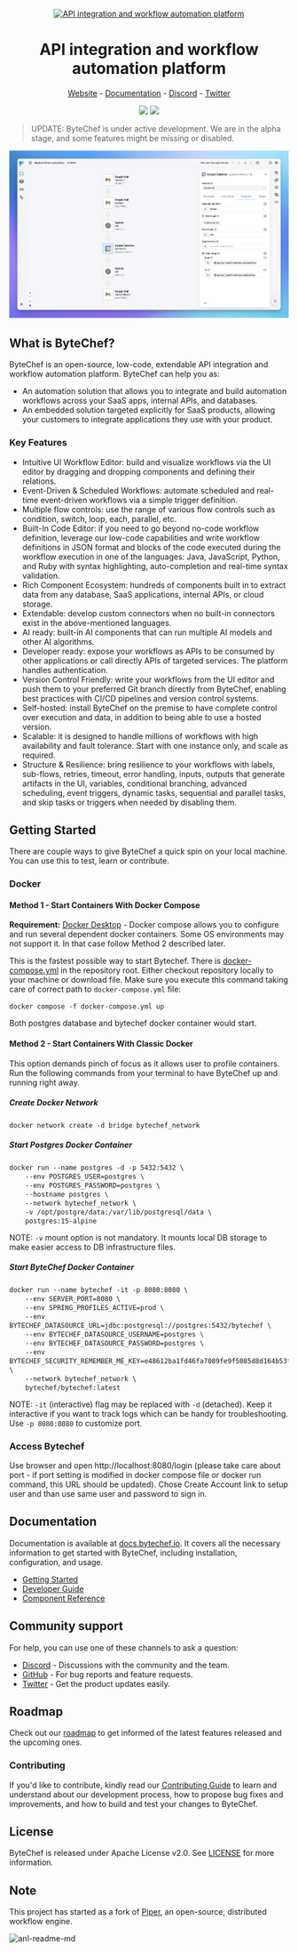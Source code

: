 <p align="center">
    <a href="https://www.bytechef.io?utm_source=github&utm_medium=organic&utm_campaign=readme">
        <img src="static/bytechef_logo.png" alt="API integration and workflow automation platform" width="350">
    </a>
</p>

<h1 align="center" style="border-bottom: none">API integration and workflow automation platform</h1>

<p align="center">
    <a href="https://www.bytechef.io?utm_source=github&utm_medium=organic&utm_campaign=readme">Website</a> - <a href="https://docs.bytechef.io?utm_source=github&utm_medium=organic&utm_campaign=readme">Documentation</a> - <a href="https://discord.gg/VKvNxHjpYx">Discord</a> - <a href="https://twitter.com/bytechefhq">Twitter</a>
</p>

<p align="center">
    <a href="https://github.com/bytechefhq/bytechef/actions/workflows/build_push.yml"><img src="https://github.com/bytechefhq/bytechef/actions/workflows/build_push.yml/badge.svg"></a> <a href="https://github.com/bytechefhq/bytechef/blob/master/LICENSE"><img src="https://img.shields.io/static/v1?label=license&message=Apache%20v2.0&color=brightgreen"></a>
</p>

> UPDATE: ByteChef is under active development. We are in the alpha stage, and some features might be missing or disabled.

<img src="static/screenshot.png" alt="ByteChef Screenshot" style="max-width: 100%;">

## What is ByteChef?

ByteChef is an open-source, low-code, extendable API integration and workflow automation platform. ByteChef can help you as:

- An automation solution that allows you to integrate and build automation workflows across your SaaS apps, internal APIs, and databases.
- An embedded solution targeted explicitly for SaaS products, allowing your customers to integrate applications they use with your product.

### Key Features

- Intuitive UI Workflow Editor: build and visualize workflows via the UI editor by dragging and dropping components and defining their relations.
- Event-Driven & Scheduled Workflows: automate scheduled and real-time event-driven workflows via a simple trigger definition.
- Multiple flow controls: use the range of various flow controls such as condition, switch, loop, each, parallel, etc.
- Built-In Code Editor: if you need to go beyond no-code workflow definition, leverage our low-code capabilities and write workflow definitions in JSON format and blocks of the code executed during the workflow execution in one of the languages: Java, JavaScript, Python, and Ruby with syntax highlighting, auto-completion and real-time syntax validation.
- Rich Component Ecosystem: hundreds of components built in to extract data from any database, SaaS applications, internal APIs, or cloud storage.
- Extendable: develop custom connectors when no built-in connectors exist in the above-mentioned languages.
- AI ready: built-in AI components that can run multiple AI models and other AI algorithms.
- Developer ready: expose your workflows as APIs to be consumed by other applications or call directly APIs of targeted services. The platform handles authentication.
- Version Control Friendly: write your workflows from the UI editor and push them to your preferred Git branch directly from ByteChef, enabling best practices with CI/CD pipelines and version control systems.
- Self-hosted: install ByteChef on the premise to have complete control over execution and data, in addition to being able to use a hosted version.
- Scalable: it is designed to handle millions of workflows with high availability and fault tolerance. Start with one instance only, and scale as required.
- Structure & Resilience: bring resilience to your workflows with labels, sub-flows, retries, timeout, error handling, inputs, outputs that generate artifacts in the UI, variables, conditional branching, advanced scheduling, event triggers, dynamic tasks, sequential and parallel tasks, and skip tasks or triggers when needed by disabling them.

## Getting Started
There are couple ways to give ByteChef a quick spin on your local machine. You can use this to test, learn or contribute.

[//]: # ()
[//]: # (### ByteChef Cloud)
[//]: # ()
[//]: # ([ByteChef Cloud]&#40;https://app.bytechef.io?utm_source=github&utm_medium=organic&utm_campaign=readme&#41; is the fastest way to get started with ByteChef. It provides managed infrastructure as well as an instant and free trial access for development projects and proofs of concept.)
[//]: # ()
[//]: # (<a href="https://app.bytechef.io?utm_source=github&utm_medium=organic&utm_campaign=readme"><img src="static/button_get-started-now.png" alt="Get started now" width="200px"></a>)
[//]: # ()
[//]: # (For a step-by-step guide on ByteChef Cloud, [see the docs]&#40;https://docs.bytechef.io/cloud/getting-started?utm_medium=organic&utm_campaign=readme&#41;.)
[//]: # ()

### Docker

#### Method 1 - Start Containers With Docker Compose

**Requirement:** [Docker Desktop](https://www.docker.com/products/docker-desktop/) - Docker compose allows you to configure and run several dependent docker containers. Some OS environments may not support it. In that case follow Method 2 described later.

This is the fastest possible way to start Bytechef. There is [docker-compose.yml](https://github.com/bytechefhq/bytechef/blob/master/docker-compose.yml) in the repository root. Either checkout repository locally to your machine or download file. Make sure you execute this command taking care of correct path to `docker-compose.yml` file:
```bashTaskHandler
docker compose -f docker-compose.yml up
```
Both postgres database and bytechef docker container would start.

#### Method 2 - Start Containers With Classic Docker

This option demands pinch of focus as it allows user to profile containers. Run the following commands from your terminal to have ByteChef up and running right away.

##### Create Docker Network
```bashTaskHandler
docker network create -d bridge bytechef_network
```
##### Start Postgres Docker Container
```bashTaskHandler
docker run --name postgres -d -p 5432:5432 \
    --env POSTGRES_USER=postgres \
    --env POSTGRES_PASSWORD=postgres \
    --hostname postgres \
    --network bytechef_network \
    -v /opt/postgre/data:/var/lib/postgresql/data \
    postgres:15-alpine
```
NOTE: `-v` mount option is not mandatory. It mounts local DB storage to make easier access to DB infrastructure files.

##### Start ByteChef Docker Container
```bashTaskHandler
docker run --name bytechef -it -p 8080:8080 \
    --env SERVER_PORT=8080 \
    --env SPRING_PROFILES_ACTIVE=prod \
    --env BYTECHEF_DATASOURCE_URL=jdbc:postgresql://postgres:5432/bytechef \
    --env BYTECHEF_DATASOURCE_USERNAME=postgres \
    --env BYTECHEF_DATASOURCE_PASSWORD=postgres \
    --env BYTECHEF_SECURITY_REMEMBER_ME_KEY=e48612ba1fd46fa7089fe9f5085d8d164b53ffb2 \
    --network bytechef_network \
    bytechef/bytechef:latest
```
NOTE: `-it` (interactive) flag may be replaced with `-d` (detached). Keep it interactive if you want to track logs which can be handy for troubleshooting. Use `-p 8080:8080` to customize port.

###  Access Bytechef

Use browser and open http://localhost:8080/login (please take care about port - if port setting is modified in docker compose file or docker run command, this URL should be updated). Chose Create Account link to setup user and than use same user and password to sign in.

[//]: # (### Self-Hosted)
[//]: # ()
[//]: # (If you want to self-host ByteChef, we have [guides]&#40;https://docs.bytechef.io/self-hosting?utm_source=github&utm_medium=organic&utm_campaign=readme&#41; for Docker, AWS and more.)
[//]: # ()
## Documentation

Documentation is available at [docs.bytechef.io](https://docs.bytechef.io?utm_source=github&utm_medium=organic&utm_campaign=readme). It covers all the necessary information to get started with ByteChef, including installation, configuration, and usage.

- [Getting Started](https://docs.bytechef.io/automation/getting-started/introduction?utm_source=github&utm_medium=organic&utm_campaign=readme)
- [Developer Guide](https://docs.bytechef.io/developing_guide/components/connectors_manual?utm_source=github&utm_medium=organic&utm_campaign=readme)
- [Component Reference](https://docs.bytechef.io/reference/components/accelo?utm_source=github&utm_medium=organic&utm_campaign=readme)

[//]: # (- [Architecture]&#40;https://docs.bytechef.io/architecture?utm_source=github&utm_medium=organic&utm_campaign=readme&#41;)
[//]: # (- [Components Reference]&#40;https://docs.bytechef.io/components&#41;)

## Community support

[//]: # (For general help using ByteChef, please refer to the official [documentation]&#40;https://docs.bytechef.io?utm_source=github&utm_medium=organic&utm_campaign=readme&#41;. For additional help, you can use one of these channels to ask a question:)

[//]: # (- [Discord]&#40;https://discord.gg/VKvNxHjpYx; - Discussions with the community and the team.)
[//]: # (- [GitHub]&#40;https://github.com/bytechefhq/bytechef/issues&#41; - For bug reports and feature requests.)
[//]: # (- [Forum]&#40;https://github.com/bytechefhq/bytechef/discussions&#41; - Ask for help and propose new ideas.)
[//]: # (- [Twitter]&#40;https://twitter.com/bytechefhq&#41; - Get the product updates easily.)

For help, you can use one of these channels to ask a question:

- [Discord](https://discord.gg/VKvNxHjpYx) - Discussions with the community and the team.
- [GitHub](https://github.com/bytechefhq/bytechef/issues) - For bug reports and feature requests.
- [Twitter](https://twitter.com/bytechefhq) - Get the product updates easily.

## Roadmap
Check out our [roadmap](https://github.com/orgs/bytechefhq/projects/3) to get informed of the latest features released and the upcoming ones.

### Contributing

If you'd like to contribute, kindly read our [Contributing Guide](CONTRIBUTING.md) to learn and understand about our development process, how to propose bug fixes and improvements, and how to build and test your changes to ByteChef.

## License
ByteChef is released under Apache License v2.0. See [LICENSE](LICENSE) for more information.

## Note
This project has started as a fork of [Piper](https://github.com/okayrunner/piper), an open-source, distributed workflow engine.

![anl-readme-md](https://static.scarf.sh/a.png?x-pxid=ceb7a380-3bfc-4e25-8068-1445d2d02359)

